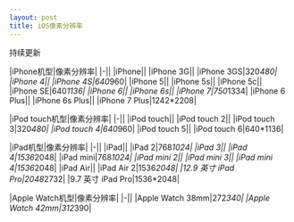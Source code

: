 ```yaml
---
layout: post
title: iOS像素分辨率
---
```

持续更新

|iPhone机型|像素分辨率|
|-||
|iPhone||
|iPhone 3G||
|iPhone 3GS|320*480|
|iPhone 4||
|iPhone 4S|640*960|
|iPhone 5||
|iPhone 5s||
|iPhone 5c||
|iPhone SE|640*1136|
|iPhone 6||
|iPhone 6s||
|iPhone 7|750*1334|
|iPhone 6 Plus||
|iPhone 6s Plus||
|iPhone 7 Plus|1242*2208|

|iPod touch机型|像素分辨率|
|-||
|iPod touch||
|iPod touch 2||
|iPod touch 3|320*480|
|iPod touch 4|640*960|
|iPod touch 5||
|iPod touch 6|640*1136|

|iPad机型|像素分辨率|
|-||
|iPad||
|iPad 2|768*1024|
|iPad 3||
|iPad 4|1536*2048|
|iPad mini|768*1024|
|iPad mini 2||
|iPad mini 3||
|iPad mini 4|1536*2048|
|iPad Air||
|iPad Air 2|1536*2048|
|12.9 英寸 iPad Pro|2048*2732|
|9.7 英寸 iPad Pro|1536*2048|

|Apple Watch机型|像素分辨率|
|-||
|Apple Watch 38mm|272*340|
|Apple Watch 42mm|312*390|
